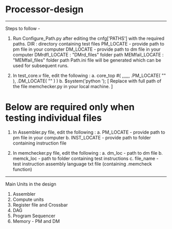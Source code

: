 # Processor-design

---------------------------------------------------------------

Steps to follow -

1. Run Configure_Path.py after editing the cnfg['PATHS'] with the required paths.
        DIR : directory containing test files
        PM_LOCATE - provide path to pm file in your computer
        DM_LOCATE - provide path to dm file in your computer
        DMrdfl_LOCATE : "DMrd_files" folder path
        MEMfail_LOCATE : "MEMfail_files" folder path
   Path.ini file will be generated which can be used for subsequent runs.

2. In test_core.v file, edit the following :
        a. core_top #( ,,,,,, .PM_LOCATE( "<path to pm_file.txt>" ), .DM_LOCATE( "<path to dm_file.txt>" ) )
        b. $system('python <filepath>');        [ Replace <filepath> with full path of the file memchecker.py in your local machine. ]

Below are required only when testing individual files
=======================================
1. In Assembler.py file, edit the following : 
        a. PM_LOCATE - provide path to pm file in your computer
        b. INST_LOCATE - provide path to folder containing instruction file
        
2. In memchecker.py file, edit the following :
        a. dm_loc - path to dm file
        b. memck_loc - path to folder containing test instructions
        c. file_name - test instruction assembly language txt file (containing .memcheck function)

---------------------------------------------------------------

Main Units in the design
1. Assembler
2. Compute units
3. Register file and Crossbar
4. DAG
5. Program Sequencer
6. Memory - PM and DM
